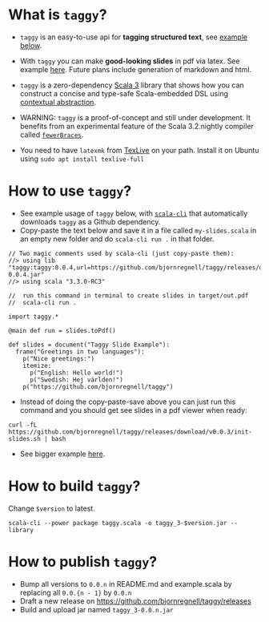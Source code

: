 # What is `taggy`?


* `taggy` is an easy-to-use api for **tagging structured text**, see [example below](https://github.com/bjornregnell/taggy#how-to-use-taggy).

* With `taggy` you can make **good-looking slides** in pdf via latex. See example [here](https://github.com/bjornregnell/taggy/releases/download/v0.0.3/out.pdf). Future plans include generation of markdown and html.

* `taggy` is a zero-dependency [Scala 3](https://docs.scala-lang.org/scala3/new-in-scala3.html) library that shows how you can construct a concise and type-safe Scala-embedded DSL using [contextual abstraction](https://docs.scala-lang.org/scala3/reference/contextual/index.html). 

* WARNING: `taggy` is a proof-of-concept and still under development. It benefits from an experimental feature of the Scala 3.2.nightly compiler called [`fewerBraces`](https://docs.scala-lang.org/sips/fewer-braces.html).

* You need to have `latexmk` from [TexLive](https://tug.org/texlive/) on your path. Install it on Ubuntu using `sudo apt install texlive-full`

# How to use `taggy`?

* See example usage of `taggy` below, with [`scala-cli`](https://scala-cli.virtuslab.org/) that automatically downloads `taggy` as a Github dependency. 
* Copy-paste the text below and save it in a file called `my-slides.scala` in an empty new folder and do `scala-cli run .` in that folder.
```
// Two magic comments used by scala-cli (just copy-paste them):
//> using lib "taggy:taggy:0.0.4,url=https://github.com/bjornregnell/taggy/releases/download/v0.0.4/taggy_3-0.0.4.jar"
//> using scala "3.3.0-RC3"

//  run this command in terminal to create slides in target/out.pdf 
//  scala-cli run .

import taggy.*

@main def run = slides.toPdf()

def slides = document("Taggy Slide Example"):
  frame("Greetings in two languages"):
    p("Nice greetings:")
    itemize:
      p("English: Hello world!")
      p("Swedish: Hej världen!")
    p("https://github.com/bjornregnell/taggy")
```

* Instead of doing the copy-paste-save above you can just run this command and you should get see slides in a pdf viewer when ready:
```
curl -fL https://github.com/bjornregnell/taggy/releases/download/v0.0.3/init-slides.sh | bash
```

* See bigger example [here](https://github.com/bjornregnell/taggy/tree/main/example.scala).

# How to build `taggy`?

Change `$version` to latest.

`scala-cli --power package taggy.scala -o taggy_3-$version.jar --library`

# How to publish `taggy`? 

* Bump all versions to `0.0.n` in README.md and example.scala by replacing all `0.0.{n - 1}` by `0.0.n`  
* Draft a new release on https://github.com/bjornregnell/taggy/releases
* Build and upload jar named `taggy_3-0.0.n.jar` 